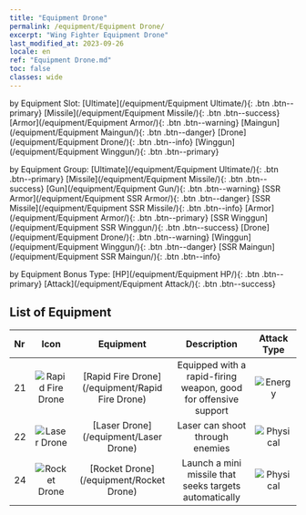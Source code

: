 ```yaml
---
title: "Equipment Drone"
permalink: /equipment/Equipment Drone/
excerpt: "Wing Fighter Equipment Drone"
last_modified_at: 2023-09-26
locale: en
ref: "Equipment Drone.md"
toc: false
classes: wide
---
```


  by Equipment Slot:  [Ultimate](/equipment/Equipment Ultimate/){: .btn .btn--primary}   [Missile](/equipment/Equipment Missile/){: .btn .btn--success}   [Armor](/equipment/Equipment Armor/){: .btn .btn--warning}   [Maingun](/equipment/Equipment Maingun/){: .btn .btn--danger}   [Drone](/equipment/Equipment Drone/){: .btn .btn--info}   [Winggun](/equipment/Equipment Winggun/){: .btn .btn--primary} 

  by Equipment Group:  [Ultimate](/equipment/Equipment Ultimate/){: .btn .btn--primary}   [Missile](/equipment/Equipment Missile/){: .btn .btn--success}   [Gun](/equipment/Equipment Gun/){: .btn .btn--warning}   [SSR Armor](/equipment/Equipment SSR Armor/){: .btn .btn--danger}   [SSR Missile](/equipment/Equipment SSR Missile/){: .btn .btn--info}   [Armor](/equipment/Equipment Armor/){: .btn .btn--primary}   [SSR Winggun](/equipment/Equipment SSR Winggun/){: .btn .btn--success}   [Drone](/equipment/Equipment Drone/){: .btn .btn--warning}   [Winggun](/equipment/Equipment Winggun/){: .btn .btn--danger}   [SSR Maingun](/equipment/Equipment SSR Maingun/){: .btn .btn--info} 

  by Equipment Bonus Type:  [HP](/equipment/Equipment HP/){: .btn .btn--primary}   [Attack](/equipment/Equipment Attack/){: .btn .btn--success} 

## List of Equipment

  |  Nr | Icon |      Equipment        |   Description   | Attack Type |
  |:----|:----:|:---------------:|:---------------:|:---:|
  | 21 | ![Rapid Fire Drone](/images/equipment/wurenji1_p.png) | [Rapid Fire Drone](/equipment/Rapid Fire Drone) | Equipped with a rapid-firing weapon, good for offensive support | ![Energy](/images/common_sx_icon8.png) | 
  | 22 | ![Laser Drone](/images/equipment/wurenji3_p.png) | [Laser Drone](/equipment/Laser Drone) | Laser can shoot through enemies | ![Physical](/images/common_sx_icon9.png) | 
  | 24 | ![Rocket Drone](/images/equipment/wurenji2_p.png) | [Rocket Drone](/equipment/Rocket Drone) | Launch a mini missile that seeks targets automatically | ![Physical](/images/common_sx_icon9.png) | 
